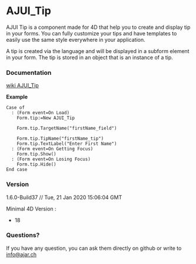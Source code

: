 # AJUI_Tip

AJUI Tip is a component made for 4D that help you to create and display tip in your forms. You can fully customize your tips and have templates to easily use the same style everywhere in your application.

A tip is created via the language and will be displayed in a subform element in your form. The tip is stored in an object that is an instance of a tip.

### Documentation

[wiki AJUI_Tip](https://github.com/AJARProject/AJUI_Tip/wiki)

**Example**

    Case of
      : (Form event=On Load)
        Form.tip:=New AJUI_Tip

        Form.tip.TargetName("firstName_field")

        Form.tip.TipName("firstName_tip")
        Form.tip.TextLabel("Enter First Name")
      : (Form event=On Getting Focus)
        Form.tip.Show()
      : (Form event=On Losing Focus)
        Form.tip.Hide()
    End case

### Version

1.6.0-Build37  // Tue, 21 Jan 2020 15:06:04 GMT

Minimal 4D Version : 
 - 18 

### Questions?

If you have any question, you can ask them directly on github or write to info@ajar.ch

